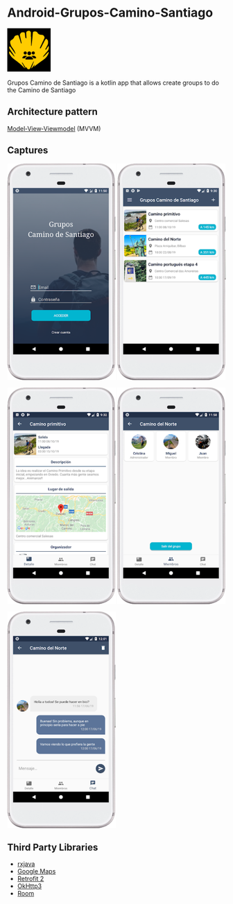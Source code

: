 # Android-Grupos-Camino-Santiago
<img src="captures/logo.png" width="100"/>

Grupos Camino de Santiago  is a kotlin app that allows create groups to do the Camino de Santiago

## Architecture pattern
[Model‑View‑Viewmodel](https://en.wikipedia.org/wiki/Model–view–viewmodel) (MVVM)

## Captures
<p>
<img src="captures/img1.png" width="250"/>
<img src="captures/img2.png" width="250"/>
</p>

<p>
<img src="captures/img3.png" width="250"/>
<img src="captures/img4.png" width="250"/>
</p>

<p>
<img src="captures/img5.png" width="250"/>
</p>



## Third Party Libraries
* [rxjava](https://github.com/ReactiveX/RxJava)
* [Google Maps](https://developers.google.com/maps/documentation/android-sdk)
* [Retrofit 2](http://square.github.io/retrofit/)
* [OkHttp3](https://github.com/square/okhttp)
* [Room](https://developer.android.com/training/data-storage/room)


